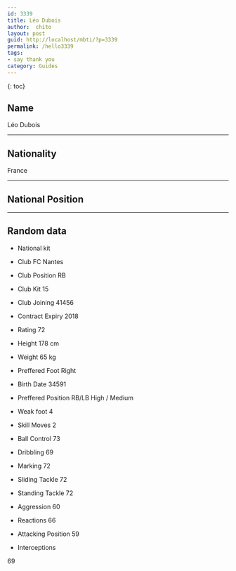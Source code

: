```yaml
---
id: 3339
title: Léo Dubois
author:  chito 
layout: post
guid: http://localhost/mbti/?p=3339
permalink: /hello3339
tags:
- say thank you
category: Guides
---
```



{: toc}


## Name  
Léo Dubois 

* * *

## Nationality  
France 

* * *

## National Position 

* * *

## Random data 

  * National kit 
  * Club 
FC Nantes 

  * Club Position 
RB 

  * Club Kit 
15 

  * Club Joining 
41456 

  * Contract Expiry 
2018 

  * Rating 
72 

  * Height 
178 cm 

  * Weight 
65 kg 

  * Preffered Foot 
Right 

  * Birth Date 
34591 

  * Preffered Position 
RB/LB High / Medium 

  * Weak foot 
4 

  * Skill Moves 
2 

  * Ball Control 
73 

  * Dribbling 
69 

  * Marking 
72 

  * Sliding Tackle 
72 

  * Standing Tackle 
72 

  * Aggression 
60 

  * Reactions 
66 

  * Attacking Position 
59 

  * Interceptions 

69</ul>